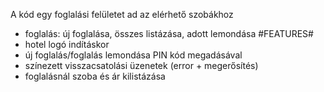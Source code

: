A kód egy foglalási felületet ad az elérhető szobákhoz
- foglalás: új foglalása, összes listázása, adott lemondása
#FEATURES#
- hotel logó indításkor
- új foglalás/foglalás lemondása PIN kód megadásával
- színezett visszacsatolási üzenetek (error + megerősítés)
- foglalásnál szoba és ár kilistázása
